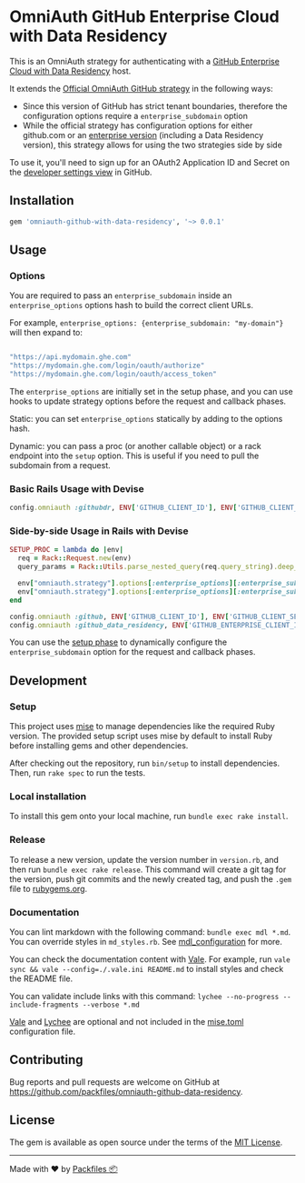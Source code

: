 # OmniAuth GitHub Enterprise Cloud with Data Residency

This is an OmniAuth strategy for authenticating with a [GitHub Enterprise Cloud with Data Residency][1] host.

It extends the [Official OmniAuth GitHub strategy][2] in the following ways:

- Since this version of GitHub has strict tenant boundaries,
therefore the configuration options require a `enterprise_subdomain` option
- While the official strategy has configuration options for either github.com or an
[enterprise version][3] (including a Data Residency version),
this strategy allows for using the two strategies side by side

To use it, you'll need to sign up for an OAuth2 Application ID and Secret
on the [developer settings view][4] in GitHub.

## Installation

```ruby
gem 'omniauth-github-with-data-residency', '~> 0.0.1'
```

## Usage

### Options

You are required to pass an `enterprise_subdomain` inside an `enterprise_options` options hash to build the correct client URLs.

For example, `enterprise_options: {enterprise_subdomain: "my-domain"}` will then expand to:

```ruby

"https://api.mydomain.ghe.com"
"https://mydomain.ghe.com/login/oauth/authorize"
"https://mydomain.ghe.com/login/oauth/access_token"

```

The `enterprise_options` are initially set in the setup phase,
and you can use hooks to update strategy options before the request and callback phases.

Static: you can set `enterprise_options` statically by adding to the options hash.

Dynamic: you can pass a proc (or another callable object) or a rack endpoint into the `setup` option.
This is useful if you need to pull the subdomain from a request.

### Basic Rails Usage with Devise

```ruby
config.omniauth :githubdr, ENV['GITHUB_CLIENT_ID'], ENV['GITHUB_CLIENT_SECRET'], scope: "user:email,read:user", enterprise_options: {enterprise_subdomain: "my-domain"}
```

### Side-by-side Usage in Rails with Devise

```ruby
SETUP_PROC = lambda do |env|
  req = Rack::Request.new(env)
  query_params = Rack::Utils.parse_nested_query(req.query_string).deep_symbolize_keys

  env["omniauth.strategy"].options[:enterprise_options][:enterprise_subdomain] = query_params[:enterprise_subdomain] if query_params[:enterprise_subdomain]
  env["omniauth.strategy"].options[:enterprise_options][:enterprise_subdomain] = query_params[:github_host].split(".").first if query_params[:github_host]
end

config.omniauth :github, ENV['GITHUB_CLIENT_ID'], ENV['GITHUB_CLIENT_SECRET'], scope: "user:email,read:user"
config.omniauth :github_data_residency, ENV['GITHUB_ENTERPRISE_CLIENT_ID'], ENV['GITHUB_ENTERPRISE_CLIENT_SECRET'], scope: "user:email,read:user", setup: SETUP_PROC
```

You can use the [setup phase][5] to dynamically configure the `enterprise_subdomain` option for the request and callback phases.

## Development

### Setup

This project uses [mise][6] to manage dependencies like the required Ruby version.
The provided setup script uses mise by default to install Ruby before installing gems and other dependencies.

After checking out the repository, run `bin/setup` to install dependencies. Then, run `rake spec` to run the tests.

### Local installation

To install this gem onto your local machine, run `bundle exec rake install`.

### Release

To release a new version, update the version number in `version.rb`, and then run `bundle exec rake release`.
This command will create a git tag for the version, push git commits and the newly created tag, and push the `.gem` file to [rubygems.org][7].

### Documentation

You can lint markdown with the following command: `bundle exec mdl *.md`. You can override styles in `md_styles.rb`. See [mdl_configuration][11] for more.

You can check the documentation content with [Vale][8]. For example, run `vale sync && vale --config=./.vale.ini README.md` to install styles and check the README file.

You can validate include links with this command: `lychee --no-progress --include-fragments --verbose *.md`

[Vale][9] and [Lychee][10] are optional and not included in the [mise.toml](./mise.toml) configuration file.

## Contributing

Bug reports and pull requests are welcome on GitHub at <https://github.com/packfiles/omniauth-github-data-residency>.

## License

The gem is available as open source under the terms of the [MIT License](https://opensource.org/license/MIT).

---

Made with :heart: by [Packfiles :package:](https://packfiles.io)

[1]: https://docs.github.com/en/enterprise-cloud@latest/admin/data-residency/about-github-enterprise-cloud-with-data-residency
[2]: https://github.com/omniauth/omniauth-github/
[3]: https://github.com/omniauth/omniauth-github/blob/master/README.md#github-enterprise-usage
[4]: https://github.com/settings/developers
[5]: https://github.com/omniauth/omniauth/wiki/Setup-Phase
[6]: http://mise.jdx.dev/
[7]: https://rubygems.org
[8]: https://vale.sh/docs
[9]: https://vale.sh/
[10]: https://lychee.cli.rs/
[11]: https://github.com/markdownlint/markdownlint/blob/main/docs/configuration.md
